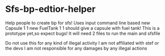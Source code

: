 # Sfs-bp-edtior-helper
Help people to create bp for sfs!
Uses input command line based
new Capsule 1 1
new FuelTank 1 1
should give a capsule with fuel tank!
This is a prototype yet,so expect bugs!
It will need 2 files to run the main and sfsfile


Do not use this for any kind of illegal activity
I am not affiliated with stef or the devs
I am not responsible for any damages by any illegal actions
